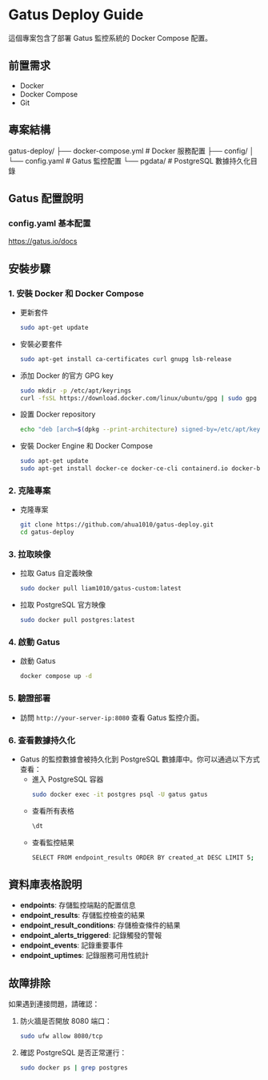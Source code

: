 # Gatus Deploy Guide

這個專案包含了部署 Gatus 監控系統的 Docker Compose 配置。

## 前置需求

- Docker
- Docker Compose
- Git

## 專案結構

gatus-deploy/
├── docker-compose.yml # Docker 服務配置
├── config/
│ └── config.yaml # Gatus 監控配置
└── pgdata/ # PostgreSQL 數據持久化目錄


## Gatus 配置說明
### config.yaml 基本配置
https://gatus.io/docs



## 安裝步驟
### 1. 安裝 Docker 和 Docker Compose

  - 更新套件
      ```bash
      sudo apt-get update
      ```
  - 安裝必要套件
      ```bash
      sudo apt-get install ca-certificates curl gnupg lsb-release
      ```
  - 添加 Docker 的官方 GPG key
      ```bash
      sudo mkdir -p /etc/apt/keyrings
      curl -fsSL https://download.docker.com/linux/ubuntu/gpg | sudo gpg --dearmor -o /etc/apt/keyrings/docker.gpg
      ```
  - 設置 Docker repository
      ```bash
      echo "deb [arch=$(dpkg --print-architecture) signed-by=/etc/apt/keyrings/docker.gpg] https://download.docker.com/linux/ubuntu $(lsb_release -cs) stable" | sudo tee /etc/apt/sources.list.d/docker.list > /dev/null
      ```
  - 安裝 Docker Engine 和 Docker Compose
      ```bash
      sudo apt-get update
      sudo apt-get install docker-ce docker-ce-cli containerd.io docker-buildx-plugin docker-compose-plugin
      ```


### 2. 克隆專案
- 克隆專案
    ```bash
    git clone https://github.com/ahua1010/gatus-deploy.git
    cd gatus-deploy
    ```

### 3. 拉取映像
- 拉取 Gatus 自定義映像
    ```bash
    sudo docker pull liam1010/gatus-custom:latest
    ```
- 拉取 PostgreSQL 官方映像
    ```bash
    sudo docker pull postgres:latest
    ```

### 4. 啟動 Gatus
- 啟動 Gatus
    ```bash
    docker compose up -d
    ```


### 5. 驗證部署

- 訪問 `http://your-server-ip:8080` 查看 Gatus 監控介面。


### 6. 查看數據持久化

- Gatus 的監控數據會被持久化到 PostgreSQL 數據庫中。你可以通過以下方式查看：
    - 進入 PostgreSQL 容器
        ```bash
        sudo docker exec -it postgres psql -U gatus gatus
        ```
    - 查看所有表格
        ```bash
        \dt
        ```
    - 查看監控結果
        ```bash
        SELECT FROM endpoint_results ORDER BY created_at DESC LIMIT 5;
        ```

## 資料庫表格說明

- **endpoints**: 存儲監控端點的配置信息
- **endpoint_results**: 存儲監控檢查的結果
- **endpoint_result_conditions**: 存儲檢查條件的結果
- **endpoint_alerts_triggered**: 記錄觸發的警報
- **endpoint_events**: 記錄重要事件
- **endpoint_uptimes**: 記錄服務可用性統計

## 故障排除

如果遇到連接問題，請確認：

1. 防火牆是否開放 8080 端口：
    ```bash
    sudo ufw allow 8080/tcp
    ```
2. 確認 PostgreSQL 是否正常運行：
    ```bash
    sudo docker ps | grep postgres
    ```